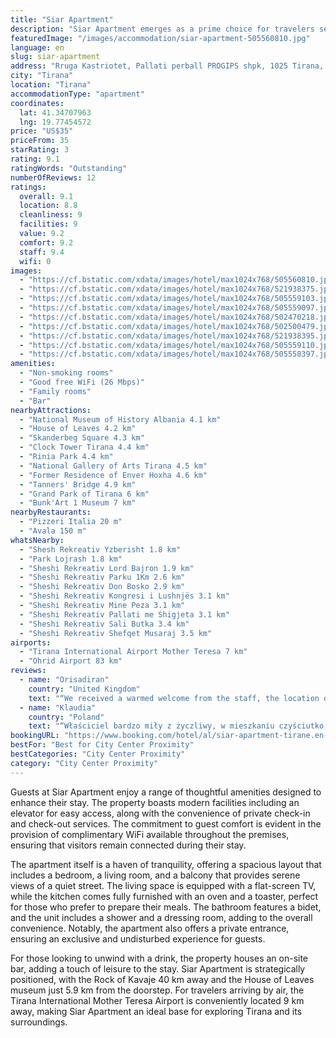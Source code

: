 ```yaml
---
title: "Siar Apartment"
description: "Siar Apartment emerges as a prime choice for travelers seeking a blend of comfort and convenience in the heart of Tirana."
featuredImage: "/images/accommodation/siar-apartment-505560810.jpg"
language: en
slug: siar-apartment
address: "Rruga Kastriotet, Pallati perball PROGIPS shpk, 1025 Tirana, Albania"
city: "Tirana"
location: "Tirana"
accommodationType: "apartment"
coordinates:
  lat: 41.34707963
  lng: 19.77454572
price: "US$35"
priceFrom: 35
starRating: 3
rating: 9.1
ratingWords: "Outstanding"
numberOfReviews: 12
ratings:
  overall: 9.1
  location: 8.8
  cleanliness: 9
  facilities: 9
  value: 9.2
  comfort: 9.2
  staff: 9.4
  wifi: 0
images:
  - "https://cf.bstatic.com/xdata/images/hotel/max1024x768/505560810.jpg?k=8c0dc79275ffe6028020bb42e4cd3bb7387eaf25bb7e268a1ec817f43805fdc3&o=&hp=1"
  - "https://cf.bstatic.com/xdata/images/hotel/max1024x768/521938375.jpg?k=ba5c6cf7d996b115e525de86f72162f72e02dc81c42044264d38eb4212072d78&o=&hp=1"
  - "https://cf.bstatic.com/xdata/images/hotel/max1024x768/505559103.jpg?k=3b232134e826f4808fb00c4915b96b49ba24e6d5c221a17d001e44f33a014b9c&o=&hp=1"
  - "https://cf.bstatic.com/xdata/images/hotel/max1024x768/505559097.jpg?k=d044201a3ab00debdda5f6d709be0e4b5614e9419c9c3dcd824fbd3497fb8cbe&o=&hp=1"
  - "https://cf.bstatic.com/xdata/images/hotel/max1024x768/502470218.jpg?k=8247055e43ee05ce78d9a113dc84da24f829f3bb0387d24afecbccec7abfbf10&o=&hp=1"
  - "https://cf.bstatic.com/xdata/images/hotel/max1024x768/502500479.jpg?k=8d539f09f85a5d311d0cf3ad6dc50ad4dab46038558d0e5045298e43c1b7392f&o=&hp=1"
  - "https://cf.bstatic.com/xdata/images/hotel/max1024x768/521938395.jpg?k=0148399b281d3405228858f44396067ea6cba88d6670f935d2fcba044dbf128e&o=&hp=1"
  - "https://cf.bstatic.com/xdata/images/hotel/max1024x768/505559110.jpg?k=1ff36554ca8395f4737343cbc8dd91093d6920e683b2524e0c72fd09d469249b&o=&hp=1"
  - "https://cf.bstatic.com/xdata/images/hotel/max1024x768/505558397.jpg?k=deb1feb707681a6cc8d4d6f5a652e04209a12dd8329b995fce5135c0a59f0a40&o=&hp=1"
amenities:
  - "Non-smoking rooms"
  - "Good free WiFi (26 Mbps)"
  - "Family rooms"
  - "Bar"
nearbyAttractions:
  - "National Museum of History Albania 4.1 km"
  - "House of Leaves 4.2 km"
  - "Skanderbeg Square 4.3 km"
  - "Clock Tower Tirana 4.4 km"
  - "Rinia Park 4.4 km"
  - "National Gallery of Arts Tirana 4.5 km"
  - "Former Residence of Enver Hoxha 4.6 km"
  - "Tanners' Bridge 4.9 km"
  - "Grand Park of Tirana 6 km"
  - "Bunk'Art 1 Museum 7 km"
nearbyRestaurants:
  - "Pizzeri Italia 20 m"
  - "Avala 150 m"
whatsNearby:
  - "Shesh Rekreativ Yzberisht 1.8 km"
  - "Park Lojrash 1.8 km"
  - "Sheshi Rekreativ Lord Bajron 1.9 km"
  - "Sheshi Rekreativ Parku 1Km 2.6 km"
  - "Sheshi Rekreativ Don Bosko 2.9 km"
  - "Sheshi Rekreativ Kongresi i Lushnjës 3.1 km"
  - "Sheshi Rekreativ Mine Peza 3.1 km"
  - "Sheshi Rekreativ Pallati me Shigjeta 3.1 km"
  - "Sheshi Rekreativ Sali Butka 3.4 km"
  - "Sheshi Rekreativ Shefqet Musaraj 3.5 km"
airports:
  - "Tirana International Airport Mother Teresa 7 km"
  - "Ohrid Airport 83 km"
reviews:
  - name: "Orisadiran"
    country: "United Kingdom"
    text: "“We received a warmed welcome from the staff, the location of the apartment is superb, serene environment surrounded by shops and pubs. The apartment is indeed a home away from home with everything inclusive, including WiFi, smart TV to mention a...”"
  - name: "Klaudia"
    country: "Poland"
    text: "“Właściciel bardzo miły z życzliwy, w mieszkaniu czyściutko, sprawna klimatyzacja, przygotowana czysta pościel i reczniki”"
bookingURL: "https://www.booking.com/hotel/al/siar-apartment-tirane.en-gb.html?aid=8035640"
bestFor: "Best for City Center Proximity"
bestCategories: "City Center Proximity"
category: "City Center Proximity"
---
```


Guests at Siar Apartment enjoy a range of thoughtful amenities designed to enhance their stay. The property boasts modern facilities including an elevator for easy access, along with the convenience of private check-in and check-out services. The commitment to guest comfort is evident in the provision of complimentary WiFi available throughout the premises, ensuring that visitors remain connected during their stay.

The apartment itself is a haven of tranquility, offering a spacious layout that includes a bedroom, a living room, and a balcony that provides serene views of a quiet street. The living space is equipped with a flat-screen TV, while the kitchen comes fully furnished with an oven and a toaster, perfect for those who prefer to prepare their meals. The bathroom features a bidet, and the unit includes a shower and a dressing room, adding to the overall convenience. Notably, the apartment also offers a private entrance, ensuring an exclusive and undisturbed experience for guests.

For those looking to unwind with a drink, the property houses an on-site bar, adding a touch of leisure to the stay. Siar Apartment is strategically positioned, with the Rock of Kavaje 40 km away and the House of Leaves museum just 5.9 km from the doorstep. For travelers arriving by air, the Tirana International Mother Teresa Airport is conveniently located 9 km away, making Siar Apartment an ideal base for exploring Tirana and its surroundings.